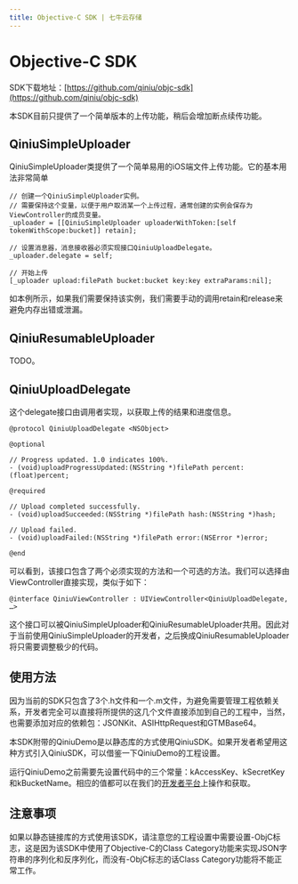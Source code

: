 ```yaml
---
title: Objective-C SDK | 七牛云存储
---
```


# Objective-C SDK

SDK下载地址：[https://github.com/qiniu/objc-sdk](https://github.com/qiniu/objc-sdk)

本SDK目前只提供了一个简单版本的上传功能，稍后会增加断点续传功能。

## QiniuSimpleUploader

QiniuSimpleUploader类提供了一个简单易用的iOS端文件上传功能。它的基本用法非常简单

	// 创建一个QiniuSimpleUploader实例。
	// 需要保持这个变量，以便于用户取消某一个上传过程，通常创建的实例会保存为ViewController的成员变量。
	_uploader = [[QiniuSimpleUploader uploaderWithToken:[self tokenWithScope:bucket]] retain];
	
	// 设置消息器，消息接收器必须实现接口QiniuUploadDelegate。	
	_uploader.delegate = self;
  
	// 开始上传  
	[_uploader upload:filePath bucket:bucket key:key extraParams:nil];
	
如本例所示，如果我们需要保持该实例，我们需要手动的调用retain和release来避免内存出错或泄漏。	
	
## QiniuResumableUploader

TODO。

## QiniuUploadDelegate

这个delegate接口由调用者实现，以获取上传的结果和进度信息。

	@protocol QiniuUploadDelegate <NSObject>

	@optional

	// Progress updated. 1.0 indicates 100%.
	- (void)uploadProgressUpdated:(NSString *)filePath percent:(float)percent;

	@required

	// Upload completed successfully.
	- (void)uploadSucceeded:(NSString *)filePath hash:(NSString *)hash;

	// Upload failed.
	- (void)uploadFailed:(NSString *)filePath error:(NSError *)error;

	@end

可以看到，该接口包含了两个必须实现的方法和一个可选的方法。我们可以选择由ViewController直接实现，类似于如下：

	@interface QiniuViewController : UIViewController<QiniuUploadDelegate, …>

这个接口可以被QiniuSimpleUploader和QiniuResumableUploader共用。因此对于当前使用QiniuSimpleUploader的开发者，之后换成QiniuResumableUploader将只需要调整极少的代码。

## 使用方法

因为当前的SDK只包含了3个.h文件和一个.m文件，为避免需要管理工程依赖关系，开发者完全可以直接将所提供的这几个文件直接添加到自己的工程中，当然，也需要添加对应的依赖包：JSONKit、ASIHttpRequest和GTMBase64。

本SDK附带的QiniuDemo是以静态库的方式使用QiniuSDK。如果开发者希望用这种方式引入QiniuSDK，可以借鉴一下QiniuDemo的工程设置。

运行QiniuDemo之前需要先设置代码中的三个常量：kAccessKey、kSecretKey和kBucketName。相应的值都可以在我们的[开发者平台](https://dev.qiniutek.com/)上操作和获取。
## 注意事项

如果以静态链接库的方式使用该SDK，请注意您的工程设置中需要设置-ObjC标志，这是因为该SDK中使用了Objective-C的Class Category功能来实现JSON字符串的序列化和反序列化，而没有-ObjC标志的话Class Category功能将不能正常工作。
